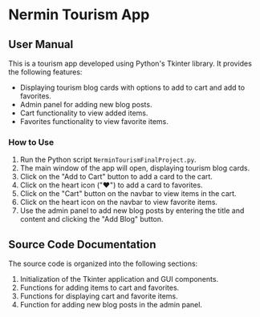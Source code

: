 # Nermin Tourism App

## User Manual

This is a tourism app developed using Python's Tkinter library. It provides the following features:

- Displaying tourism blog cards with options to add to cart and add to favorites.
- Admin panel for adding new blog posts.
- Cart functionality to view added items.
- Favorites functionality to view favorite items.

### How to Use

1. Run the Python script `NerminTourismFinalProject.py`.
2. The main window of the app will open, displaying tourism blog cards.
3. Click on the "Add to Cart" button to add a card to the cart.
4. Click on the heart icon ("❤️") to add a card to favorites.
5. Click on the "Cart" button on the navbar to view items in the cart.
6. Click on the heart icon on the navbar to view favorite items.
7. Use the admin panel to add new blog posts by entering the title and content and clicking the "Add Blog" button.

## Source Code Documentation

The source code is organized into the following sections:

1. Initialization of the Tkinter application and GUI components.
2. Functions for adding items to cart and favorites.
3. Functions for displaying cart and favorite items.
4. Function for adding new blog posts in the admin panel.


